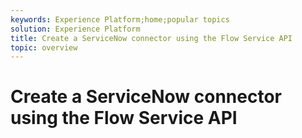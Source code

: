 ```yaml
---
keywords: Experience Platform;home;popular topics
solution: Experience Platform
title: Create a ServiceNow connector using the Flow Service API
topic: overview
---
```


# Create a ServiceNow connector using the Flow Service API